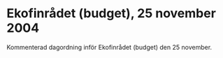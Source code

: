 # Ekofinrådet (budget), 25 november 2004

Kommenterad dagordning inför Ekofinrådet (budget) den 25 november.
